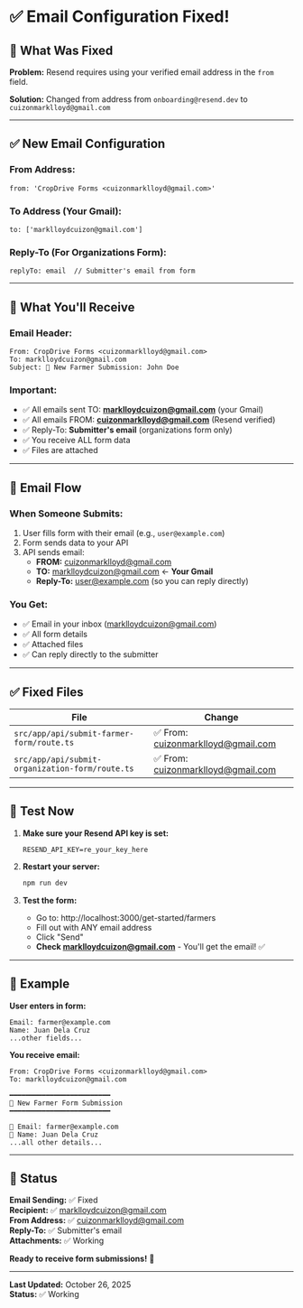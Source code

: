 # ✅ Email Configuration Fixed!

## 🔧 What Was Fixed

**Problem:** Resend requires using your verified email address in the `from` field.

**Solution:** Changed from address from `onboarding@resend.dev` to `cuizonmarklloyd@gmail.com`

---

## ✅ New Email Configuration

### **From Address:**
```
from: 'CropDrive Forms <cuizonmarklloyd@gmail.com>'
```

### **To Address (Your Gmail):**
```
to: ['marklloydcuizon@gmail.com']
```

### **Reply-To (For Organizations Form):**
```
replyTo: email  // Submitter's email from form
```

---

## 📧 What You'll Receive

### **Email Header:**
```
From: CropDrive Forms <cuizonmarklloyd@gmail.com>
To: marklloydcuizon@gmail.com
Subject: 🌴 New Farmer Submission: John Doe
```

### **Important:**
- ✅ All emails sent TO: **marklloydcuizon@gmail.com** (your Gmail)
- ✅ All emails FROM: **cuizonmarklloyd@gmail.com** (Resend verified)
- ✅ Reply-To: **Submitter's email** (organizations form only)
- ✅ You receive ALL form data
- ✅ Files are attached

---

## 🎯 Email Flow

### **When Someone Submits:**
1. User fills form with their email (e.g., `user@example.com`)
2. Form sends data to your API
3. API sends email:
   - **FROM:** cuizonmarklloyd@gmail.com
   - **TO:** marklloydcuizon@gmail.com ← **Your Gmail**
   - **Reply-To:** user@example.com (so you can reply directly)

### **You Get:**
- ✅ Email in your inbox (marklloydcuizon@gmail.com)
- ✅ All form details
- ✅ Attached files
- ✅ Can reply directly to the submitter

---

## ✅ Fixed Files

| File | Change |
|------|--------|
| `src/app/api/submit-farmer-form/route.ts` | ✅ From: cuizonmarklloyd@gmail.com |
| `src/app/api/submit-organization-form/route.ts` | ✅ From: cuizonmarklloyd@gmail.com |

---

## 🧪 Test Now

1. **Make sure your Resend API key is set:**
   ```env
   RESEND_API_KEY=re_your_key_here
   ```

2. **Restart your server:**
   ```bash
   npm run dev
   ```

3. **Test the form:**
   - Go to: http://localhost:3000/get-started/farmers
   - Fill out with ANY email address
   - Click "Send"
   - **Check marklloydcuizon@gmail.com** - You'll get the email! ✅

---

## 📨 Example

**User enters in form:**
```
Email: farmer@example.com
Name: Juan Dela Cruz
...other fields...
```

**You receive email:**
```
From: CropDrive Forms <cuizonmarklloyd@gmail.com>
To: marklloydcuizon@gmail.com

━━━━━━━━━━━━━━━━━━━━━━━━━
🌴 New Farmer Form Submission
━━━━━━━━━━━━━━━━━━━━━━━━━

📧 Email: farmer@example.com
👤 Name: Juan Dela Cruz
...all other details...
```

---

## 🎉 Status

**Email Sending:** ✅ Fixed  
**Recipient:** ✅ marklloydcuizon@gmail.com  
**From Address:** ✅ cuizonmarklloyd@gmail.com  
**Reply-To:** ✅ Submitter's email  
**Attachments:** ✅ Working  

**Ready to receive form submissions!** 📧

---

**Last Updated:** October 26, 2025  
**Status:** ✅ Working

